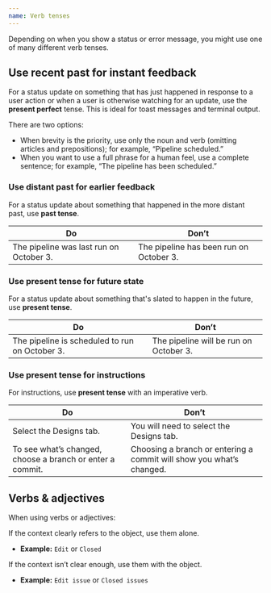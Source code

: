 ```yaml
---
name: Verb tenses
---
```


Depending on when you show a status or error message, you might use one of many different verb tenses.

## Use recent past for instant feedback

For a status update on something that has just happened in response to a user action or when a user is otherwise watching for an update, use the **present perfect** tense. This is ideal for toast messages and terminal output.

There are two options:

- When brevity is the priority, use only the noun and verb (omitting articles and prepositions); for example, “Pipeline scheduled.”
- When you want to use a full phrase for a human feel, use a complete sentence; for example, “The pipeline has been scheduled.”

### Use distant past for earlier feedback

For a status update about something that happened in the more distant past, use **past tense**.

| Do | Don’t |
| --- | --- |
| The pipeline was last run on October 3. | The pipeline has been run on October 3. |

### Use present tense for future state

For a status update about something that's slated to happen in the future, use **present tense**.

| Do | Don’t |
| --- | --- |
| The pipeline is scheduled to run on October 3. | The pipeline will be run on October 3. |

### Use present tense for instructions

For instructions, use **present tense** with an imperative verb.

| Do | Don’t |
| --- | --- |
| Select the Designs tab. | You will need to select the Designs tab. |
| To see what’s changed, choose a branch or enter a commit. | Choosing a branch or entering a commit will show you what’s changed. |

## Verbs & adjectives

When using verbs or adjectives:

If the context clearly refers to the object, use them alone.
- **Example:** `Edit` or `Closed`

If the context isn’t clear enough, use them with the object.
- **Example:** `Edit issue` or `Closed issues`
